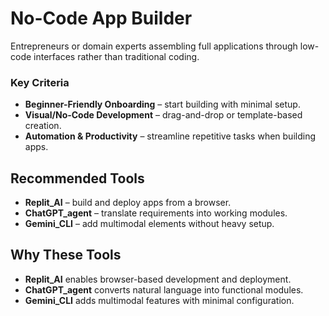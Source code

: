 # No-Code App Builder

Entrepreneurs or domain experts assembling full applications through low-code interfaces rather than traditional coding.

### Key Criteria
- **Beginner-Friendly Onboarding** – start building with minimal setup.
- **Visual/No-Code Development** – drag-and-drop or template-based creation.
- **Automation & Productivity** – streamline repetitive tasks when building apps.

## Recommended Tools
 - **Replit_AI** – build and deploy apps from a browser.
 - **ChatGPT_agent** – translate requirements into working modules.
 - **Gemini_CLI** – add multimodal elements without heavy setup.

## Why These Tools
 - **Replit_AI** enables browser-based development and deployment.
 - **ChatGPT_agent** converts natural language into functional modules.
 - **Gemini_CLI** adds multimodal features with minimal configuration.
